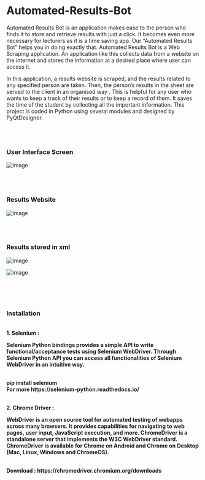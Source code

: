 # Automated-Results-Bot

<p>     Automated Results Bot is an application makes ease to the person who finds it to store and retrieve results with just a click. It becomes even more necessary for lecturers as it is a time saving app.  Our “Automated Results Bot” helps you in doing exactly that. Automated Results Bot is a Web Scraping application. An application like this collects data from a website on the internet and stores the information at a desired place where user can access it. </p>
<p>In this application, a results website is scraped, and the results related to any specified person are taken. Then, the person’s results in the sheet are served to the client in an organised way .  This is helpful for any user who wants to keep a track of their results or to keep a record of them. It saves the time of the student by collecting all the important information. This project is coded in Python using several modules and designed by PyQtDesigner.</p>
<br>
<br>
<h3>User Interface Screen</h3>
  
![image](https://user-images.githubusercontent.com/42228297/131528987-95a45a81-e8b2-49e6-a3fa-0a2c170846c7.png) 
  
<br>
<br>
  
<h3>Results Website</h3>
  
  ![image](https://user-images.githubusercontent.com/42228297/131529372-16234ebe-c038-4d72-8110-ed632c8eb63e.png)

<br>
<br>
  
<h3>Results stored in xml</h3>
  
  ![image](https://user-images.githubusercontent.com/42228297/131530106-89dee50b-9b45-4d2f-a83a-fb9fc1a98782.png)
  
![image](https://user-images.githubusercontent.com/42228297/131530128-9970ab78-7e8a-4819-900e-024a8dc4ac3d.png)


<br>
<br>
<br>
<h3>Installation</h3>
<br>
<b>1. Selenium :<b>
  <p>   Selenium Python bindings provides a simple API to write functional/acceptance tests using Selenium WebDriver. Through Selenium Python API you can access all functionalities of Selenium WebDriver in an intuitive way.</p>
<br>
pip install selenium <br>
For more https://selenium-python.readthedocs.io/
<br><br>
  
<b>2. Chrome Driver : <b>
  <p>   WebDriver is an open source tool for automated testing of webapps across many browsers. It provides capabilities for navigating to web pages, user input, JavaScript execution, and more.  ChromeDriver is a standalone server that implements the W3C WebDriver standard. ChromeDriver is available for Chrome on Android and Chrome on Desktop (Mac, Linux, Windows and ChromeOS). </p>
  <br>
  Download : https://chromedriver.chromium.org/downloads
  <br><br>
  
 
  
